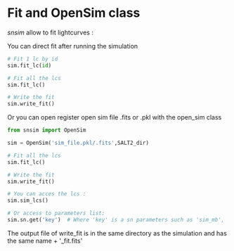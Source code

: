 # Fit and OpenSim class

*snsim* allow to fit lightcurves :

You can direct fit after running the simulation
```python
# Fit 1 lc by id
sim.fit_lc(id)

# Fit all the lcs
sim.fit_lc()

# Write the fit
sim.write_fit()
```


Or you can open register open sim file .fits or .pkl with the open_sim class

```python
from snsim import OpenSim

sim = OpenSim('sim_file.pkl/.fits',SALT2_dir)

# Fit all the lcs
sim.fit_lc()

# Write the fit
sim.write_fit()

# You can acces the lcs :
sim.sim_lcs()

# Or access to parameters list:
sim.sn.get('key')  # Where 'key' is a sn parameters such as 'sim_mb', 'ra', etc... 
```



The output file of write_fit is in the same directory as the simulation and has the same name + '_fit.fits'


